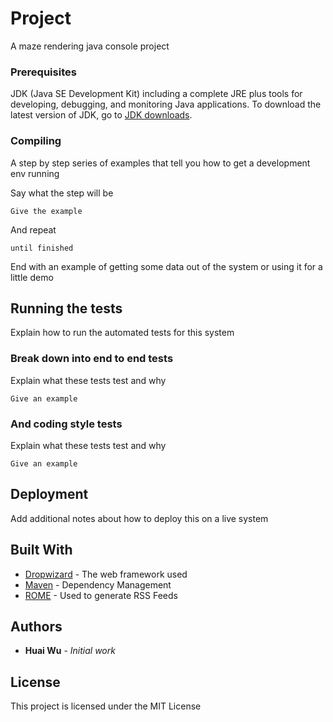 # Project

A maze rendering java console project

### Prerequisites

JDK (Java SE Development Kit) including a complete JRE plus tools for developing, debugging, and monitoring Java applications. To download the latest version of JDK, go to [JDK downloads](http://www.oracle.com/technetwork/java/javase/downloads/index-jsp-138363.html#javasejdk).

### Compiling

A step by step series of examples that tell you how to get a development env running

Say what the step will be

```
Give the example
```

And repeat

```
until finished
```

End with an example of getting some data out of the system or using it for a little demo

## Running the tests

Explain how to run the automated tests for this system

### Break down into end to end tests

Explain what these tests test and why

```
Give an example
```

### And coding style tests

Explain what these tests test and why

```
Give an example
```

## Deployment

Add additional notes about how to deploy this on a live system

## Built With

* [Dropwizard](http://www.dropwizard.io/1.0.2/docs/) - The web framework used
* [Maven](https://maven.apache.org/) - Dependency Management
* [ROME](https://rometools.github.io/rome/) - Used to generate RSS Feeds


## Authors

* **Huai Wu** - *Initial work* 

## License

This project is licensed under the MIT License
